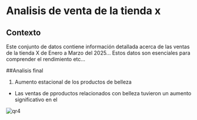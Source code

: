 # Analisis de venta de la tienda x

## Contexto

Este conjunto de datos contiene información detallada acerca de las ventas de la tienda X de Enero a Marzo del 2025... Estos datos son esenciales para comprender el rendimiento etc...

##Analisis final 

1. Aumento estacional de los productos de belleza

- Las ventas de pproductos relacionados con belleza tuvieron un aumento significativo en el

![qr4](https://github.com/user-attachments/assets/0805b1ae-7818-42eb-8ab9-684d65f7d53a)


